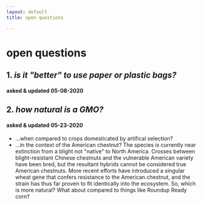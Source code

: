 ```yaml
---
layout: default
title: open questions

---
```


# open questions

## 1. _is it "better" to use paper or plastic bags?_
#### asked & updated 05-08-2020

## 2. _how natural is a GMO?_
#### asked & updated 05-23-2020
* ...when compared to crops domesticated by artifical selection?
* ...in the context of the American chestnut? The species is currently near extinction from a blight not "native" to North America. Crosses between blight-resistant Chinese chestnuts and the vulnerable American variety have been bred, but the resultant hybrids cannot be considered true American chestnuts. More recent efforts have introduced a singular wheat gene that confers resistance to the American chestnut, and the strain has thus far proven to fit identically into the ecosystem.  So, which is more natural? What about compared to things like Roundup Ready corn?

